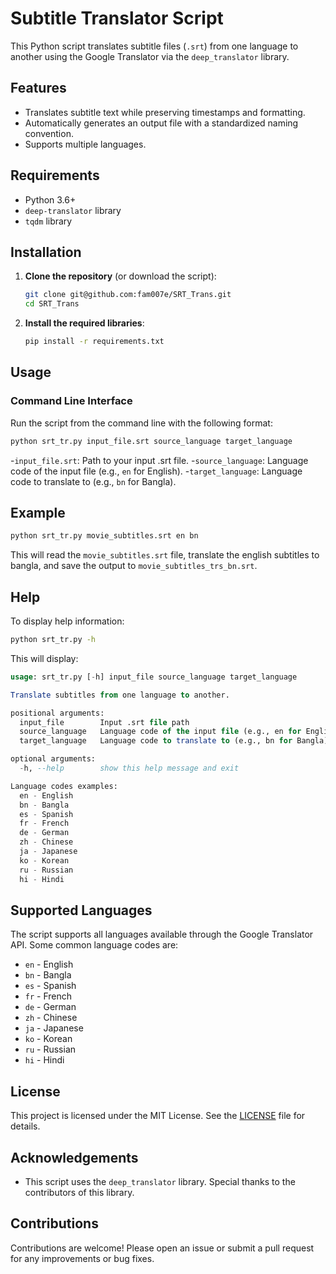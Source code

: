 # Subtitle Translator Script

This Python script translates subtitle files (`.srt`) from one language to another using the Google Translator via the `deep_translator` library.

## Features

- Translates subtitle text while preserving timestamps and formatting.
- Automatically generates an output file with a standardized naming convention.
- Supports multiple languages.

## Requirements

- Python 3.6+
- `deep-translator` library
- `tqdm` library

## Installation

1. **Clone the repository** (or download the script):

    ```bash
    git clone git@github.com:fam007e/SRT_Trans.git
    cd SRT_Trans
    ```

2. **Install the required libraries**:

    ```bash
    pip install -r requirements.txt
    ```


## Usage

### Command Line Interface

Run the script from the command line with the following format:

```bash
python srt_tr.py input_file.srt source_language target_language
```
-`input_file.srt`: Path to your input .srt file.
-`source_language`: Language code of the input file (e.g., `en` for English).
-`target_language`: Language code to translate to (e.g., `bn` for Bangla).

## Example
```bash
python srt_tr.py movie_subtitles.srt en bn
```
This will read the `movie_subtitles.srt` file, translate the english subtitles to bangla, and save the output to `movie_subtitles_trs_bn.srt`.

## Help
To display help information:
```bash
python srt_tr.py -h
```
This will display:
```sql
usage: srt_tr.py [-h] input_file source_language target_language

Translate subtitles from one language to another.

positional arguments:
  input_file        Input .srt file path
  source_language   Language code of the input file (e.g., en for English)
  target_language   Language code to translate to (e.g., bn for Bangla)

optional arguments:
  -h, --help        show this help message and exit

Language codes examples:
  en - English
  bn - Bangla
  es - Spanish
  fr - French
  de - German
  zh - Chinese
  ja - Japanese
  ko - Korean
  ru - Russian
  hi - Hindi
```
## Supported Languages
The script supports all languages available through the Google Translator API. Some common language codes are:
- `en` \- English
- `bn` \- Bangla
- `es` \- Spanish
- `fr` \- French
- `de` \- German
- `zh` \- Chinese
- `ja` \- Japanese
- `ko` \- Korean
- `ru` \- Russian
- `hi` \- Hindi

## License
This project is licensed under the MIT License. See the [LICENSE](LICENSE) file for details.


## Acknowledgements
- This script uses the `deep_translator` library. Special thanks to the contributors of this library.

## Contributions
Contributions are welcome! Please open an issue or submit a pull request for any improvements or bug fixes.

